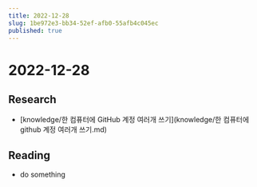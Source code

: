 ```yaml
---
title: 2022-12-28
slug: 1be972e3-bb34-52ef-afb0-55afb4c045ec
published: true
---
```


# 2022-12-28

## Research

* \[knowledge/한 컴퓨터에 GitHub 계정 여러개 쓰기\](knowledge/한 컴퓨터에 github 계정 여러개 쓰기.md)

## Reading

* do something

